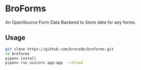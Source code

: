 # BroForms
An OpenSource Form Data Backend to Store data for any forms.

## Usage

```bash
git clone https://github.com/brocode/broforms.git
cd broforms
pipenv install
pipenv run uvicorn app:app --reload
```
